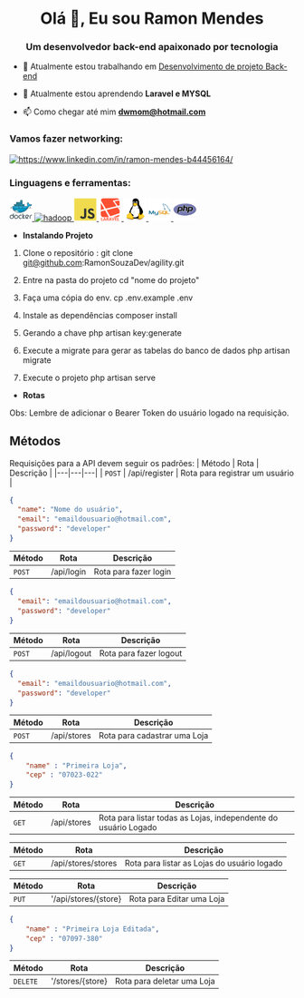 <h1 align="center">Olá 👋, Eu sou Ramon Mendes</h1>
<h3 align="center">Um desenvolvedor back-end apaixonado por tecnologia</h3>

- 🔭 Atualmente estou trabalhando em [Desenvolvimento de projeto Back-end](https://github.com/RamonSouzaDev/agility)

- 🌱 Atualmente estou aprendendo **Laravel e MYSQL**

- 📫 Como chegar até mim **dwmom@hotmail.com**

<h3 align="left">Vamos fazer networking:</h3>
<p align="left">
<a href="https://linkedin.com/in/https://www.linkedin.com/in/ramon-mendes-b44456164/" target="blank"><img align="center" src="https://raw.githubusercontent.com/rahuldkjain/github-profile-readme-generator/master/src/images/icons/Social/linked-in-alt.svg" alt="https://www.linkedin.com/in/ramon-mendes-b44456164/" height="30" width="40" /></a>
</p>

<h3 align="left">Linguagens e ferramentas:</h3>
<p align="left"> <a href="https://www.docker.com/" target="_blank" rel="noreferrer"> <img src="https://raw.githubusercontent.com/devicons/devicon/master/icons/docker/docker-original-wordmark.svg" alt="docker" width="40" height="40"/> </a> <a href="https://hadoop.apache.org/" target="_blank" rel="noreferrer"> <img src="https://www.vectorlogo.zone/logos/apache_hadoop/apache_hadoop-icon.svg" alt="hadoop" width="40" height="40"/> </a> <a href="https://developer.mozilla.org/en-US/docs/Web/JavaScript" target="_blank" rel="noreferrer"> <img src="https://raw.githubusercontent.com/devicons/devicon/master/icons/javascript/javascript-original.svg" alt="javascript" width="40" height="40"/> </a> <a href="https://laravel.com/" target="_blank" rel="noreferrer"> <img src="https://raw.githubusercontent.com/devicons/devicon/master/icons/laravel/laravel-plain-wordmark.svg" alt="laravel" width="40" height="40"/> </a> <a href="https://www.linux.org/" target="_blank" rel="noreferrer"> <img src="https://raw.githubusercontent.com/devicons/devicon/master/icons/linux/linux-original.svg" alt="linux" width="40" height="40"/> </a> <a href="https://www.mysql.com/" target="_blank" rel="noreferrer"> <img src="https://raw.githubusercontent.com/devicons/devicon/master/icons/mysql/mysql-original-wordmark.svg" alt="mysql" width="40" height="40"/> </a> <a href="https://www.php.net" target="_blank" rel="noreferrer"> <img src="https://raw.githubusercontent.com/devicons/devicon/master/icons/php/php-original.svg" alt="php" width="40" height="40"/> </a> </p>


- **Instalando Projeto**

1. Clone o repositório :
git clone git@github.com:RamonSouzaDev/agility.git

2. Entre na pasta do projeto
cd "nome do projeto"

3. Faça uma cópia do env.
cp .env.example .env

4. Instale as dependências
composer install

5. Gerando a chave
php artisan key:generate

6. Execute a migrate para gerar as tabelas do banco de dados
php artisan migrate

7. Execute o projeto
php artisan serve

- **Rotas**

Obs: Lembre de adicionar o Bearer Token do usuário logado na requisição.

## Métodos
Requisições para a API devem seguir os padrões:
| Método | Rota | Descrição |
|---|---|---|
| `POST` | /api/register | Rota para registrar um usuário |
```json
{
  "name": "Nome do usuário",
  "email": "emaildousuario@hotmail.com",
  "password": "developer"
}
```
| Método | Rota | Descrição |
|---|---|---|
| `POST` | /api/login | Rota para fazer login |
```json
{
  "email": "emaildousuario@hotmail.com",
  "password": "developer"
}
```
| Método | Rota | Descrição |
|---|---|---|
| `POST` | /api/logout | Rota para fazer logout |
```json
{
  "email": "emaildousuario@hotmail.com",
  "password": "developer"
}

```
| Método | Rota | Descrição |
|---|---|---|
| `POST` | /api/stores | Rota para cadastrar uma Loja |
```json
{
    "name" : "Primeira Loja",
    "cep" : "07023-022"
}
```
| Método | Rota | Descrição |
|---|---|---|
| `GET` | /api/stores | Rota para listar todas as Lojas, independente do usuário Logado |

| Método | Rota | Descrição |
|---|---|---|
| `GET` | /api/stores/stores | Rota para listar as Lojas do usuário logado |

| Método | Rota | Descrição |
|---|---|---|
| `PUT` | '/api/stores/{store} | Rota para Editar uma Loja|
```json
{
    "name" : "Primeira Loja Editada",
    "cep" : "07097-380"
}
```
| Método | Rota | Descrição |
|---|---|---|
| `DELETE` | '/stores/{store} | Rota para deletar uma Loja |